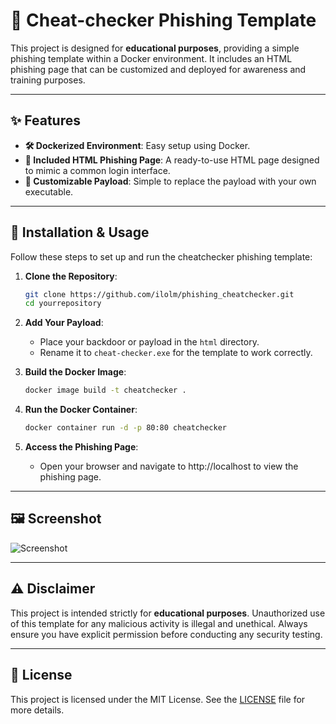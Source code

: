 # 🎣 Cheat-checker Phishing Template

This project is designed for **educational purposes**, providing a simple phishing template within a Docker environment. It includes an HTML phishing page that can be customized and deployed for awareness and training purposes.

---

## ✨ Features

- **🛠 Dockerized Environment**: Easy setup using Docker.
- **📄 Included HTML Phishing Page**: A ready-to-use HTML page designed to mimic a common login interface.
- **🔄 Customizable Payload**: Simple to replace the payload with your own executable.

---

## 🚀 Installation & Usage

Follow these steps to set up and run the cheatchecker phishing template:

1. **Clone the Repository**:
   ```bash
   git clone https://github.com/ilolm/phishing_cheatchecker.git
   cd yourrepository
   ```

2. **Add Your Payload**:
   - Place your backdoor or payload in the `html` directory.
   - Rename it to `cheat-checker.exe` for the template to work correctly.

3. **Build the Docker Image**:
   ```bash
   docker image build -t cheatchecker .
   ```

4. **Run the Docker Container**:
   ```bash
   docker container run -d -p 80:80 cheatchecker
   ```
   
5. **Access the Phishing Page**:
    - Open your browser and navigate to http://localhost to view the phishing page.

---

## 🖼️ Screenshot

![Screenshot](./screenshot.png)

---

## ⚠️ Disclaimer

This project is intended strictly for **educational purposes**. Unauthorized use of this template for any malicious activity is illegal and unethical. Always ensure you have explicit permission before conducting any security testing.

---

## 📄 License

This project is licensed under the MIT License. See the [LICENSE](./LICENSE) file for more details.
